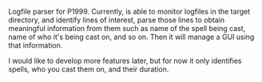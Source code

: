 Logfile parser for P1999.
Currently, is able to monitor logfiles in the target directory, and identify lines of interest, parse those lines to obtain meaningful information from them such as name of the spell being cast, name of who it's being cast on, and so on. Then it will manage a GUI using that information.

I would like to develop more features later, but for now it only identifies spells, who you cast them on, and their duration.